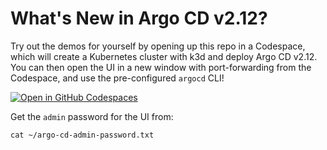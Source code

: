 # What's New in Argo CD v2.12?

Try out the demos for yourself by opening up this repo in a Codespace, which will create a Kubernetes cluster with k3d and deploy Argo CD v2.12. You can then open the UI in a new window with port-forwarding from the Codespace, and use the pre-configured `argocd` CLI!

[![Open in GitHub Codespaces](https://github.com/codespaces/badge.svg)](https://codespaces.new/morey-tech/argocd-v2.12-examples)

Get the `admin` password for the UI from:
```
cat ~/argo-cd-admin-password.txt
```
